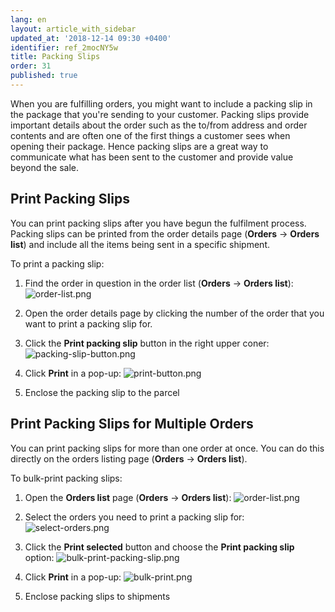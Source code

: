 ```yaml
---
lang: en
layout: article_with_sidebar
updated_at: '2018-12-14 09:30 +0400'
identifier: ref_2mocNY5w
title: Packing Slips
order: 31
published: true
---
```

When you are fulfilling orders, you might want to include a packing slip in the package that you're sending to your customer. Packing slips provide important details about the order such as the to/from address and order contents and are often one of the first things a customer sees when opening their package. Hence packing slips are a great way to communicate what has been sent to the customer and provide value beyond the sale.

## Print Packing Slips

You can print packing slips after you have begun the fulfilment process. Packing slips can be printed from the order details page (**Orders** -> **Orders list**) and include all the items being sent in a specific shipment. 

To print a packing slip:
1. Find the order in question in the order list (**Orders** -> **Orders list**):
   ![order-list.png]({{site.baseurl}}/attachments/ref_2mocNY5w/order-list.png)

2. Open the order details page by clicking the number of the order that you want to print a packing slip for.
3. Click the **Print packing slip** button in the right upper coner:
   ![packing-slip-button.png]({{site.baseurl}}/attachments/ref_2mocNY5w/packing-slip-button.png)

4. Click **Print** in a pop-up:
   ![print-button.png]({{site.baseurl}}/attachments/ref_2mocNY5w/print-button.png)

5. Enclose the packing slip to the parcel

## Print Packing Slips for Multiple Orders

You can print packing slips for more than one order at once. You can do this directly on the orders listing page (**Orders** -> **Orders list**).

To bulk-print packing slips:
1. Open the **Orders list** page (**Orders** -> **Orders list**):
   ![order-list.png]({{site.baseurl}}/attachments/ref_2mocNY5w/order-list.png)
2. Select the orders you need to print a packing slip for:
   ![select-orders.png]({{site.baseurl}}/attachments/ref_2mocNY5w/select-orders.png)

3. Click the **Print selected** button and choose the **Print packing slip** option:
   ![bulk-print-packing-slip.png]({{site.baseurl}}/attachments/ref_2mocNY5w/bulk-print-packing-slip.png)

4. Click **Print** in a pop-up:
   ![bulk-print.png]({{site.baseurl}}/attachments/ref_2mocNY5w/bulk-print.png)

5. Enclose packing slips to shipments
